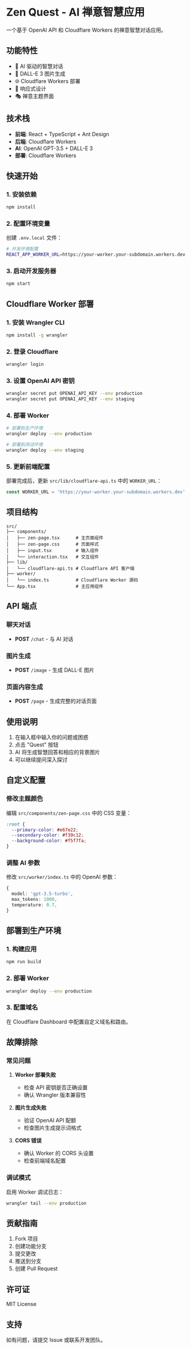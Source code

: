 # Zen Quest - AI 禅意智慧应用

一个基于 OpenAI API 和 Cloudflare Workers 的禅意智慧对话应用。

## 功能特性

- 🤖 AI 驱动的智慧对话
- 🎨 DALL-E 3 图片生成
- 🌐 Cloudflare Workers 部署
- 📱 响应式设计
- 🎭 禅意主题界面

## 技术栈

- **前端**: React + TypeScript + Ant Design
- **后端**: Cloudflare Workers
- **AI**: OpenAI GPT-3.5 + DALL-E 3
- **部署**: Cloudflare Workers

## 快速开始

### 1. 安装依赖

```bash
npm install
```

### 2. 配置环境变量

创建 `.env.local` 文件：

```bash
# 开发环境配置
REACT_APP_WORKER_URL=https://your-worker.your-subdomain.workers.dev
```

### 3. 启动开发服务器

```bash
npm start
```

## Cloudflare Worker 部署

### 1. 安装 Wrangler CLI

```bash
npm install -g wrangler
```

### 2. 登录 Cloudflare

```bash
wrangler login
```

### 3. 设置 OpenAI API 密钥

```bash
wrangler secret put OPENAI_API_KEY --env production
wrangler secret put OPENAI_API_KEY --env staging
```

### 4. 部署 Worker

```bash
# 部署到生产环境
wrangler deploy --env production

# 部署到测试环境
wrangler deploy --env staging
```

### 5. 更新前端配置

部署完成后，更新 `src/lib/cloudflare-api.ts` 中的 `WORKER_URL`：

```typescript
const WORKER_URL = 'https://your-worker.your-subdomain.workers.dev'
```

## 项目结构

```
src/
├── components/
│   ├── zen-page.tsx      # 主页面组件
│   ├── zen-page.css      # 页面样式
│   ├── input.tsx         # 输入组件
│   └── interaction.tsx   # 交互组件
├── lib/
│   └── cloudflare-api.ts # Cloudflare API 客户端
├── worker/
│   └── index.ts          # Cloudflare Worker 源码
└── App.tsx               # 主应用组件
```

## API 端点

### 聊天对话
- **POST** `/chat` - 与 AI 对话

### 图片生成
- **POST** `/image` - 生成 DALL-E 图片

### 页面内容生成
- **POST** `/page` - 生成完整的对话页面

## 使用说明

1. 在输入框中输入你的问题或困惑
2. 点击 "Quest" 按钮
3. AI 将生成智慧回答和相应的背景图片
4. 可以继续提问深入探讨

## 自定义配置

### 修改主题颜色

编辑 `src/components/zen-page.css` 中的 CSS 变量：

```css
:root {
  --primary-color: #e67e22;
  --secondary-color: #f39c12;
  --background-color: #f5f7fa;
}
```

### 调整 AI 参数

修改 `src/worker/index.ts` 中的 OpenAI 参数：

```typescript
{
  model: 'gpt-3.5-turbo',
  max_tokens: 1000,
  temperature: 0.7,
}
```

## 部署到生产环境

### 1. 构建应用

```bash
npm run build
```

### 2. 部署 Worker

```bash
wrangler deploy --env production
```

### 3. 配置域名

在 Cloudflare Dashboard 中配置自定义域名和路由。

## 故障排除

### 常见问题

1. **Worker 部署失败**
   - 检查 API 密钥是否正确设置
   - 确认 Wrangler 版本兼容性

2. **图片生成失败**
   - 验证 OpenAI API 配额
   - 检查图片生成提示词格式

3. **CORS 错误**
   - 确认 Worker 的 CORS 头设置
   - 检查前端域名配置

### 调试模式

启用 Worker 调试日志：

```bash
wrangler tail --env production
```

## 贡献指南

1. Fork 项目
2. 创建功能分支
3. 提交更改
4. 推送到分支
5. 创建 Pull Request

## 许可证

MIT License

## 支持

如有问题，请提交 Issue 或联系开发团队。
